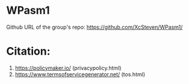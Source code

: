 # WPasm1
Github URL of the group's repo: https://github.com/XcSteven/WPasm1/
# Citation:
1. https://policymaker.io/ (privacypolicy.html)
2. https://www.termsofservicegenerator.net/ (tos.html)
